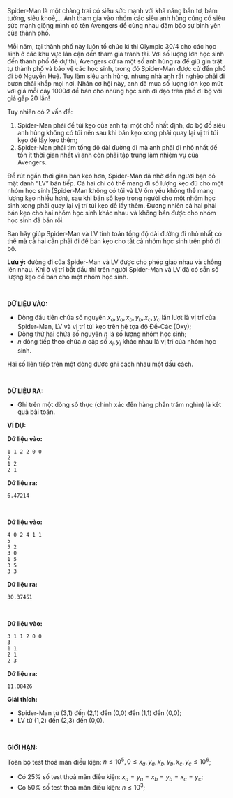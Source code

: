 Spider-Man là một chàng trai có siêu sức mạnh với khả năng bắn tơ, bám tường, siêu khoẻ,… Anh tham gia vào nhóm các siêu anh hùng cũng có siêu sức mạnh giống mình có tên Avengers để cùng nhau đảm bảo sự bình yên của thành phố.

Mỗi năm, tại thành phố này luôn tổ chức kì thi Olympic 30/4 cho các học sinh ở các khu vực lân cận đến tham gia tranh tài. Với số lượng lớn học sinh đến thành phố để dự thi, Avengers cử ra một số anh hùng ra để giữ gìn trật tự thành phố và bảo vệ các học sinh, trong đó Spider-Man được cử đến phố đi bộ Nguyễn Huệ. Tuy làm siêu anh hùng, nhưng nhà anh rất nghèo phải đi bươn chải khắp mọi nơi. Nhân cơ hội này, anh đã mua số lượng lớn kẹo mút với giá mỗi cây 1000đ để bán cho những học sinh đi dạo trên phố đi bộ với giá gấp 20 lần!

Tuy nhiên có 2 vấn đề: 
1.	Spider-Man phải để túi kẹo của anh tại một chỗ nhất định, do bộ đồ siêu anh hùng không có túi nên sau khi bán kẹo xong phải quay lại vị trí túi kẹo để lấy kẹo thêm;
2.	Spider-Man phải tìm tổng độ dài đường đi mà anh phải đi nhỏ nhất để tốn ít thời gian nhất vì anh còn phải tập trung làm nhiệm vụ của Avengers.

Để rút ngắn thời gian bán kẹo hơn, Spider-Man đã nhờ đến người bạn có mật danh “LV” bán tiếp. Cả hai chỉ có thể mang đi số lượng kẹo đủ cho một nhóm học sinh (Spider-Man không có túi và LV ốm yếu không thể mang lượng kẹo nhiều hơn), sau khi bán số kẹo trong người cho một nhóm học sinh xong phải quay lại vị trí túi kẹo để lấy thêm. Đương nhiên cả hai phải bán kẹo cho hai nhóm học sinh khác nhau và không bán được cho nhóm học sinh đã bán rồi. 

Bạn hãy giúp Spider-Man và LV tính toán tổng độ dài đường đi nhỏ nhất có thể mà cả hai cần phải đi để bán kẹo cho tất cả nhóm học sinh trên phố đi bộ.

**Lưu ý:** đường đi của Spider-Man và LV được cho phép giao nhau và chồng lên nhau. Khi ở vị trí bắt đầu thì trên người Spider-Man và LV đã có sẵn số lượng kẹo để bán cho một nhóm học sinh.

<br>

**DỮ LIỆU VÀO:**
+ Dòng đầu tiên chứa số nguyên $x_a, y_a, x_b, y_b, x_c, y_c$ lần lượt là vị trí của Spider-Man, LV và vị trí túi kẹo trên hệ tọa độ Đề-Các (Oxy);
+ Dòng thứ hai chứa số nguyên $n$ là số lượng nhóm học sinh;
+ $n$ dòng tiếp theo chứa $n$ cặp số $x_i, y_i$ khác nhau là vị trí của nhóm học sinh.

Hai số liên tiếp trên một dòng được ghi cách nhau một dấu cách.

<br>

**DỮ LIỆU RA:**
+ Ghi trên một dòng số thực (chính xác đến hàng phần trăm nghìn) là kết quả bài toán.

**VÍ DỤ:**

**Dữ liệu vào:**
```
1 1 2 2 0 0
2
1 2
2 1
```
**Dữ liệu ra:**
```
6.47214
```
<br>

**Dữ liệu vào:**
```
4 0 2 4 1 1
5
5 2
3 0
1 5
3 5
3 3
```
**Dữ liệu ra:**
```
30.37451
```
<br>

**Dữ liệu vào:**
```
3 1 1 2 0 0
3
1 1
2 1
2 3
```
**Dữ liệu ra:**
```
11.08426
```
**Giải thích:**

+ Spider-Man từ (3,1) đến (2,1) đến (0,0) đến (1,1) đến (0,0);
+ LV từ (1,2) đến (2,3) đến (0,0).

<br>

**GIỚI HẠN:**

Toàn bộ test thoả mãn điều kiện: $n ≤ 10^5, 0 ≤ x_a, y_a, x_b, y_b, x_c, y_c ≤ 10^6$;
+ Có 25% số test thoả mãn điều kiện: $x_a = y_a = x_b = y_b = x_c = y_c$;
+ Có 50% số test thoả mãn điều kiện: $n ≤ 10^3$;